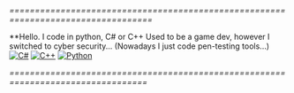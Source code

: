 _==================================================================================_

  **Hello. I code in python, C# or C++
  Used to be a game dev, however I switched to cyber security...
  (Nowadays I just code pen-testing tools...)
[![C#](https://custom-icon-badges.demolab.com/badge/C%23-%23239120.svg?logo=cshrp&logoColor=white)](#)
[![C++](https://img.shields.io/badge/C++-%2300599C.svg?logo=c%2B%2B&logoColor=white)](#)
[![Python](https://img.shields.io/badge/Python-3776AB?logo=python&logoColor=fff)](#)

_=================================================================================_
